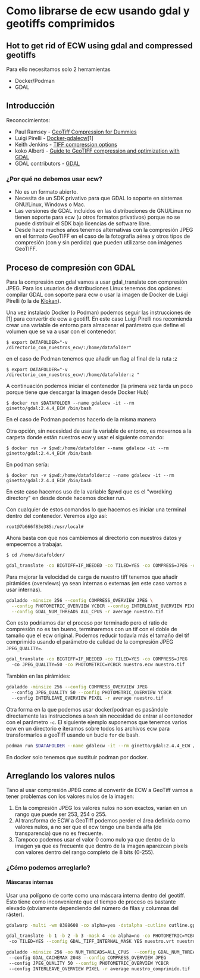 # Como librarse de ecw usando gdal y geotiffs comprimidos

## Hot to get rid of ECW using gdal and compressed geotiffs

Para ello necesitamos solo 2 herramientas

- Docker/Podman
- GDAL

## Introducción

Reconocimientos:

- Paul Ramsey - [GeoTiff Compression for Dummies](http://blog.cleverelephant.ca/2015/02/geotiff-compression-for-dummies.html)
- Luigi Pirelli - [Docker-gdalecw](https://github.com/luipir/docker-gdalecw)[1]
- Keith Jenkins - [TIFF compression options](https://gist.github.com/kgjenkins/877ff0bf7aef20f87895a6e93d61fb43)
- koko Alberti - [Guide to GeoTIFF compression and optimization with GDAL](https://kokoalberti.com/articles/geotiff-compression-optimization-guide/)
- GDAL contributors - [GDAL](https://github.com/osgeo/gdal)

### ¿Por qué no debemos usar ecw?

- No es un formato abierto.
- Necesita de un SDK privativo para que GDAL lo soporte en sistemas GNU/Linux, Windows o Mac.
- Las versiones de GDAL incluidos en las distribuciones de GNU/Linux no tienen soporte para ecw (u otros formatos privativos) porque no se puede distribuir el SDK bajo licencias de software libre.
- Desde hace muchos años tenemos alternativas con la compresión JPEG en el formato GeoTIFF en el caso de la fotografía aérea y otros tipos de compresión (con y sin perdida) que pueden utilizarse con imágenes GeoTIFF.

## Proceso de compresión con GDAL

Para la compresión con gdal vamos a usar gdal_translate con compresión JPEG. Para los usuarios de distribuciones Linux tenemos dos opciones: compilar GDAL con soporte para ecw o usar la imagen de Docker de Luigi Pirelli (o la de [Klokan](https://gist.github.com/klokan/bfd4a07e8072ffae4bb6)).

Una vez instalado Docker (o Podman) podemos seguir las instrucciones de [1] para convertir de ecw a geotiff. En este caso Luigi Pirelli nos recomienda crear una variable de entorno para almacenar el parámetro que define el volumen que se va a usar con el contenedor.

`$ export DATAFOLDER="-v /directorio_con_nuestros_ecw/:/home/datafolder"`

en el caso de Podman tenemos que añadir un flag al final de la ruta :z 

`$ export DATAFOLDER="-v /directorio_con_nuestros_ecw/:/home/datafolder:z "`

A continuación podemos iniciar el contenedor (la primera vez tarda un poco porque tiene que descargar la imagen desde Docker Hub)

`$ docker run $DATAFOLDER --name gdalecw -it --rm ginetto/gdal:2.4.4_ECW /bin/bash`

En el caso de Podman podemos hacerlo de la misma manera

Otra opción, sin necesidad de usar la variable de entorno, es movernos a la carpeta donde están nuestros ecw y usar el siguiente comando:

`$ docker run -v $pwd:/home/datafolder --name gdalecw -it --rm ginetto/gdal:2.4.4_ECW /bin/bash`

En podman sería:

`$ docker run -v $pwd:/home/datafolder:z --name gdalecw -it --rm ginetto/gdal:2.4.4_ECW /bin/bash`

En este caso hacemos uso de la variable $pwd que es el "wordking directory" en desde donde hacemos docker run.

Con cualquier de estos comandos lo que hacemos es iniciar una terminal dentro del contenedor. Veremos algo así:

`root@7b666f83e385:/usr/local#`

Ahora basta con que nos cambiemos al directorio con nuestros datos y empecemos a trabajar.

`$ cd /home/datafolder/`

```bash
gdal_translate -co BIGTIFF=IF_NEEDED -co TILED=YES -co COMPRESS=JPEG -co PHOTOMETRIC=YCBCR nuestro.ecw nuestro.tif
```

Para mejorar la velocidad de carga de nuestro tiff tenemos que añadir pirámides (overviews) ya sean internas o externas (en este caso vamos a usar internas).

```bash
gdaladdo -minsize 256 --config COMPRESS_OVERVIEW JPEG \
  --config PHOTOMETRIC_OVERVIEW YCBCR --config INTERLEAVE_OVERVIEW PIXEL \
  --config GDAL_NUM_THREADS ALL_CPUS -r average nuestro.tif
```

Con esto podriamos dar el proceso por terminado pero el ratio de compresión no es tan bueno, terminaremos con un tif con el doble de tamaño que el ecw original. Podemos reducir todavía más el tamaño del tif comprimido usando el parámetro de calidad de la compresión JPEG `JPEG_QUALITY=`.

```bash
gdal_translate -co BIGTIFF=IF_NEEDED -co TILED=YES -co COMPRESS=JPEG
  -co JPEG_QUALITY=50 -co PHOTOMETRIC=YCBCR nuestro.ecw nuestro.tif
```

También en las pirámides:

```bash
gdaladdo -minsize 256 --config COMPRESS_OVERVIEW JPEG 
  --config JPEG_QUALITY 50 --config PHOTOMETRIC_OVERVIEW YCBCR 
  --config INTERLEAVE_OVERVIEW PIXEL -r average nuestro.tif
```

Otra forma en la que podemos usar docker/podman es pasándole directamente las instrucciones a `bash` sin necesidad de entrar al contenedor con el parámetro `-c`. El siguiente ejemplo suponemos que tenemos varios ecw en un directorio e iteramos sobre todos los archivos ecw para transformarlos a geoTiff usando un bucle `for` de bash.

```bash
podman run $DATAFOLDER --name gdalecw -it --rm ginetto/gdal:2.4.4_ECW /bin/bash -c 'for imagen in /home/datafolder/*.ecw; do gdal_translate -co BIGTIFF=IF_NEEDED -co TILED=YES -co COMPRESS=JPEG -co PHOTOMETRIC=YCBCR $imagen ${imagen%%.*}.tif; done'
```

En docker solo tenemos que sustituir podman por docker.

## Arreglando los valores nulos

Tano al usar compresión JPEG como al convertir de ECW a GeoTiff vamos a tener problemas con los valores nulos de la imagen:

1. En la compresión JPEG los valores nulos no son exactos, varían en un rango que puede ser 253, 254 o 255.
2. Al transforma de ECW a GeoTiff podemos perder el área definida como valores nulos, a no ser que el ecw tengo una banda alfa (de transparencia) que no es frecuente.
3. Tampoco podemos usar el valor 0 como nulo ya que dentro de la imagen ya que es frecuente que dentro de la imagen aparezcan pixels con valores dentro del rango completo de 8 bits (0-255).

### ¿Cómo podemos arreglarlo?

#### Máscaras internas

Usar una polígono de corte como una máscara interna dentro del geotiff. Esto tiene como inconveniente que el tiempo de proceso es bastante elevado (obviamente dependiendo del número de filas y columnas del ráster).

```bash
gdalwarp -multi -wm 8388608 -co alpha=yes -dstalpha -cutline cutline.gpkg -of vrt nuestro.ecw nuestro.vrt

gdal_translate -b 1 -b 2 -b 3 -mask 4 -co alpha=no -co PHOTOMETRIC=YCBCR -co JPEG_QUALITY=50 -co COMPRESS=JPEG 
 -co TILED=YES --config GDAL_TIFF_INTERNAL_MASK YES nuestro.vrt nuestro_comprimido.tif

gdaladdo -minsize 256 -oo NUM_THREADS=ALL_CPUS  --config GDAL_NUM_THREADS ALL_CPUS 
 --config GDAL_CACHEMAX 2048 --config COMPRESS_OVERVIEW JPEG 
 --config JPEG_QUALITY 50 --config PHOTOMETRIC_OVERVIEW YCBCR 
 --config INTERLEAVE_OVERVIEW PIXEL -r average nuestro_comprimido.tif
 ```
